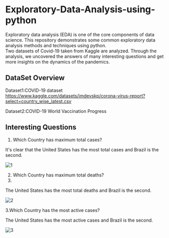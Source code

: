 # Exploratory-Data-Analysis-using-python
Exploratory data analysis (EDA) is one of the core components of data science. This repository demonstrates some common exploratory data analysis methods and techniques using python.  
Two datasets of Covid-19 taken from Kaggle are analyzed. Through the analysis, we uncovered the answers of many interesting questions and get more insights on the dynamics of the pandemics.

## DataSet Overview
Dataset1:COVID-19 dataset
https://www.kaggle.com/datasets/imdevskp/corona-virus-report?select=country_wise_latest.csv

Dataset2:COVID-19 World Vaccination Progress

## Interesting  Questions
1. Which Country has maximum total cases?

It's clear that the United States has the most total cases and Brazil is the second.

![1](https://user-images.githubusercontent.com/50339450/167235139-b60fac2c-6f15-48a0-97b2-0c7c59ba5fa0.png)

2. Which Country has maximum total deaths?
3. 
The United States has the most total deaths and Brazil is the second.

![2](https://user-images.githubusercontent.com/50339450/167235368-f59eca94-22a3-44a3-b620-ad3417dd2436.png)

3.Which Country has the most active cases?

The United States has the most active cases and Brazil is the second.

![3](https://user-images.githubusercontent.com/50339450/167235375-c0c58300-3e93-4602-aff2-b2b1c076934b.png)
